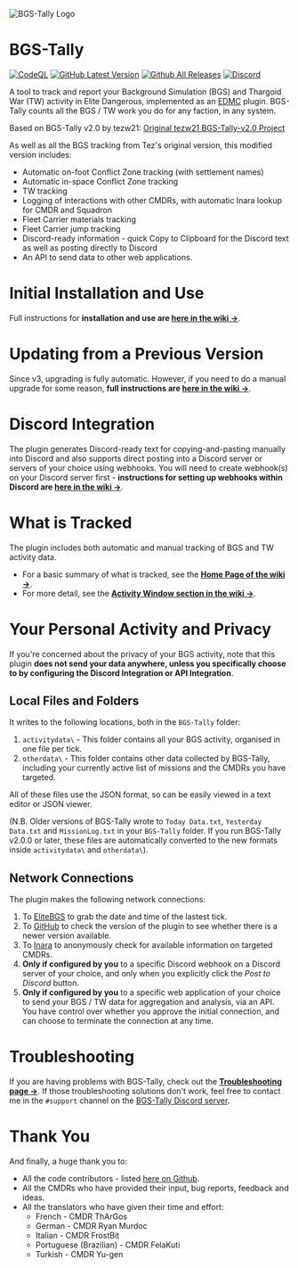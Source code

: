 ![BGS-Tally Logo](https://repository-images.githubusercontent.com/400106152/2666ea20-1f4d-4dcb-9ece-686c53a78910)

# BGS-Tally

[![CodeQL](https://github.com/aussig/BGS-Tally/actions/workflows/codeql-analysis.yml/badge.svg)](https://github.com/aussig/BGS-Tally/actions/workflows/codeql-analysis.yml)
[![GitHub Latest Version](https://img.shields.io/github/v/release/aussig/BGS-Tally)](https://github.com/aussig/BGS-Tally/releases/latest)
[![Github All Releases](https://img.shields.io/github/downloads/aussig/BGS-Tally/total.svg)](https://github.com/aussig/BGS-Tally/releases/latest)
[![Discord](https://img.shields.io/discord/698438769358929940?label=Discord&color=%2350007f)](https://discord.gg/YDNVtjPnnm)

A tool to track and report your Background Simulation (BGS) and Thargoid War (TW) activity in Elite Dangerous, implemented as an [EDMC](https://github.com/EDCD/EDMarketConnector) plugin. BGS-Tally counts all the BGS / TW work you do for any faction, in any system.

Based on BGS-Tally v2.0 by tezw21: [Original tezw21 BGS-Tally-v2.0 Project](https://github.com/tezw21/BGS-Tally-v2.0)

As well as all the BGS tracking from Tez's original version, this modified version includes:

* Automatic on-foot Conflict Zone tracking (with settlement names)
* Automatic in-space Conflict Zone tracking
* TW tracking
* Logging of interactions with other CMDRs, with automatic Inara lookup for CMDR and Squadron
* Fleet Carrier materials tracking
* Fleet Carrier jump tracking
* Discord-ready information - quick Copy to Clipboard for the Discord text as well as posting directly to Discord
* An API to send data to other web applications.


# Initial Installation and Use

Full instructions for **installation and use are [here in the wiki &rarr;](https://github.com/aussig/BGS-Tally/wiki)**.


# Updating from a Previous Version

Since v3, upgrading is fully automatic. However, if you need to do a manual upgrade for some reason, **full instructions are [here in the wiki &rarr;](https://github.com/aussig/BGS-Tally/wiki/Upgrade)**.


# Discord Integration

The plugin generates Discord-ready text for copying-and-pasting manually into Discord and also supports direct posting into a Discord server or servers of your choice using webhooks. You will need to create webhook(s) on your Discord server first - **instructions for setting up webhooks within Discord are [here in the wiki &rarr;](https://github.com/aussig/BGS-Tally/wiki/Discord-Server-Setup)**.


# What is Tracked

The plugin includes both automatic and manual tracking of BGS and TW activity data.

* For a basic summary of what is tracked, see the **[Home Page of the wiki &rarr;](https://github.com/aussig/BGS-Tally/wiki#it-tracks-bgs-activity)**.
* For more detail, see the **[Activity Window section in the wiki &rarr;](https://github.com/aussig/BGS-Tally/wiki/Use#activity-window)**.


# Your Personal Activity and Privacy

If you're concerned about the privacy of your BGS activity, note that this plugin **does not send your data anywhere, unless you specifically choose to by configuring the Discord Integration or API Integration**.

## Local Files and Folders

It writes to the following locations, both in the `BGS-Tally` folder:

1. `activitydata\` - This folder contains all your BGS activity, organised in one file per tick.
2. `otherdata\` - This folder contains other data collected by BGS-Tally, including your currently active list of missions and the CMDRs you have targeted.

All of these files use the JSON format, so can be easily viewed in a text editor or JSON viewer.

(N.B. Older versions of BGS-Tally wrote to `Today Data.txt`, `Yesterday Data.txt` and `MissionLog.txt` in your `BGS-Tally` folder. If you run BGS-Tally v2.0.0 or later, these files are automatically converted to the new formats inside `activitydata\` and `otherdata\`).

## Network Connections

The plugin makes the following network connections:

1. To [EliteBGS](https://elitebgs.app/api/ebgs/v5/ticks) to grab the date and time of the lastest tick.
2. To [GitHub](https://api.github.com/repos/aussig/BGS-Tally/releases/latest) to check the version of the plugin to see whether there is a newer version available.
3. To [Inara](https://inara.cz/elite/) to anonymously check for available information on targeted CMDRs.
4. **Only if configured by you** to a specific Discord webhook on a Discord server of your choice, and only when you explicitly click the _Post to Discord_ button.
5. **Only if configured by you** to a specific web application of your choice to send your BGS / TW data for aggregation and analysis, via an API. You have control over whether you approve the initial connection, and can choose to terminate the connection at any time.


# Troubleshooting

If you are having problems with BGS-Tally, check out the **[Troubleshooting page &rarr;](https://github.com/aussig/BGS-Tally/wiki/Troubleshooting)**. If those troubleshooting solutions don't work, feel free to contact me in the `#support` channel on the [BGS-Tally Discord server](https://discord.gg/YDNVtjPnnm).


# Thank You

And finally, a huge thank you to:

* All the code contributors - listed [here on Github](https://github.com/aussig/BGS-Tally/graphs/contributors).
* All the CMDRs who have provided their input, bug reports, feedback and ideas.
* All the translators who have given their time and effort:
    * French - CMDR ThArGos
    * German - CMDR Ryan Murdoc
    * Italian - CMDR FrostBit
    * Portuguese (Brazilian) - CMDR FelaKuti
    * Turkish - CMDR Yu-gen
